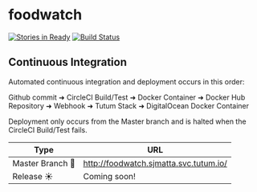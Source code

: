 # foodwatch

[![Stories in Ready](https://badge.waffle.io/DistributedInformationTechnologies/foodwatch.png?label=ready&title=Ready)](https://waffle.io/DistributedInformationTechnologies/foodwatch)
[![Build Status](https://circleci.com/gh/DistributedInformationTechnologies/foodwatch/tree/master.png?style=shield)](https://circleci.com/gh/DistributedInformationTechnologies/foodwatch)

## Continuous Integration

Automated continuous integration and deployment occurs in this order:

Github commit &#10140; CircleCI Build/Test &#10140; Docker Container &#10140; Docker Hub Repository &#10140; Webhook &#10140; Tutum Stack &#10140; DigitalOcean Docker Container

Deployment only occurs from the Master branch and is halted when the CircleCI Build/Test fails.

Type | URL
---- | ---
Master Branch :rocket: | http://foodwatch.sjmatta.svc.tutum.io/
Release :sunny: | Coming soon!
